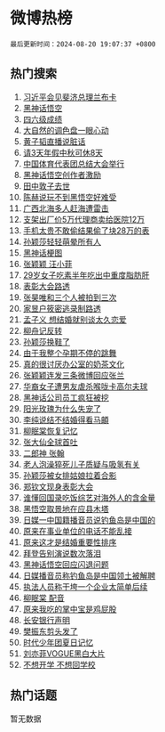 # 微博热榜

`最后更新时间：2024-08-20 19:07:37 +0800`

## 热门搜索

1. [习近平会见斐济总理兰布卡](https://m.weibo.cn/search?containerid=100103type%3D1%26t%3D10%26q%3D%23%E4%B9%A0%E8%BF%91%E5%B9%B3%E4%BC%9A%E8%A7%81%E6%96%90%E6%B5%8E%E6%80%BB%E7%90%86%E5%85%B0%E5%B8%83%E5%8D%A1%23&stream_entry_id=51&isnewpage=1&extparam=seat%3D1%26stream_entry_id%3D51%26c_type%3D51%26dgr%3D0%26cate%3D10103%26q%3D%2523%25E4%25B9%25A0%25E8%25BF%2591%25E5%25B9%25B3%25E4%25BC%259A%25E8%25A7%2581%25E6%2596%2590%25E6%25B5%258E%25E6%2580%25BB%25E7%2590%2586%25E5%2585%25B0%25E5%25B8%2583%25E5%258D%25A1%2523%26pos%3D0%26filter_type%3Drealtimehot%26display_time%3D1724152056%26pre_seqid%3D172415205609503047138)
1. [黑神话悟空](https://m.weibo.cn/search?containerid=100103type%3D1%26t%3D10%26q%3D%E9%BB%91%E7%A5%9E%E8%AF%9D%E6%82%9F%E7%A9%BA&stream_entry_id=31&isnewpage=1&extparam=seat%3D1%26stream_entry_id%3D31%26q%3D%25E9%25BB%2591%25E7%25A5%259E%25E8%25AF%259D%25E6%2582%259F%25E7%25A9%25BA%26dgr%3D0%26band_rank%3D1%26pos%3D0%26filter_type%3Drealtimehot%26c_type%3D31%26lcate%3D5001%26cate%3D5001%26realpos%3D1%26flag%3D16%26display_time%3D1724152056%26pre_seqid%3D172415205609503047138)
1. [四六级成绩](https://m.weibo.cn/search?containerid=100103type%3D1%26t%3D10%26q%3D%E5%9B%9B%E5%85%AD%E7%BA%A7%E6%88%90%E7%BB%A9&stream_entry_id=31&isnewpage=1&extparam=seat%3D1%26stream_entry_id%3D31%26q%3D%25E5%259B%259B%25E5%2585%25AD%25E7%25BA%25A7%25E6%2588%2590%25E7%25BB%25A9%26dgr%3D0%26band_rank%3D2%26pos%3D1%26filter_type%3Drealtimehot%26c_type%3D31%26lcate%3D5001%26cate%3D5001%26realpos%3D2%26flag%3D1%26display_time%3D1724152056%26pre_seqid%3D172415205609503047138)
1. [大自然的调色盘一眼心动](https://m.weibo.cn/search?containerid=100103type%3D1%26t%3D10%26q%3D%23%E5%A4%A7%E8%87%AA%E7%84%B6%E7%9A%84%E8%B0%83%E8%89%B2%E7%9B%98%E4%B8%80%E7%9C%BC%E5%BF%83%E5%8A%A8%23&stream_entry_id=31&isnewpage=1&extparam=seat%3D1%26stream_entry_id%3D31%26q%3D%2523%25E5%25A4%25A7%25E8%2587%25AA%25E7%2584%25B6%25E7%259A%2584%25E8%25B0%2583%25E8%2589%25B2%25E7%259B%2598%25E4%25B8%2580%25E7%259C%25BC%25E5%25BF%2583%25E5%258A%25A8%2523%26dgr%3D0%26band_rank%3D3%26pos%3D2%26filter_type%3Drealtimehot%26c_type%3D31%26lcate%3D5001%26cate%3D5001%26realpos%3D3%26flag%3D0%26display_time%3D1724152056%26pre_seqid%3D172415205609503047138)
1. [黄子韬直播说脏话](https://m.weibo.cn/search?containerid=100103type%3D1%26t%3D10%26q%3D%23%E9%BB%84%E5%AD%90%E9%9F%AC%E7%9B%B4%E6%92%AD%E8%AF%B4%E8%84%8F%E8%AF%9D%23&stream_entry_id=31&isnewpage=1&extparam=seat%3D1%26stream_entry_id%3D31%26q%3D%2523%25E9%25BB%2584%25E5%25AD%2590%25E9%259F%25AC%25E7%259B%25B4%25E6%2592%25AD%25E8%25AF%25B4%25E8%2584%258F%25E8%25AF%259D%2523%26dgr%3D0%26band_rank%3D4%26pos%3D3%26filter_type%3Drealtimehot%26c_type%3D31%26lcate%3D5001%26cate%3D5001%26realpos%3D4%26flag%3D2%26display_time%3D1724152056%26pre_seqid%3D172415205609503047138)
1. [请3天年假中秋可休8天](https://m.weibo.cn/search?containerid=100103type%3D1%26t%3D10%26q%3D%23%E8%AF%B73%E5%A4%A9%E5%B9%B4%E5%81%87%E4%B8%AD%E7%A7%8B%E5%8F%AF%E4%BC%918%E5%A4%A9%23&stream_entry_id=31&isnewpage=1&extparam=seat%3D1%26stream_entry_id%3D31%26q%3D%2523%25E8%25AF%25B73%25E5%25A4%25A9%25E5%25B9%25B4%25E5%2581%2587%25E4%25B8%25AD%25E7%25A7%258B%25E5%258F%25AF%25E4%25BC%25918%25E5%25A4%25A9%2523%26dgr%3D0%26band_rank%3D5%26pos%3D4%26filter_type%3Drealtimehot%26c_type%3D31%26lcate%3D5001%26cate%3D5001%26realpos%3D5%26flag%3D0%26display_time%3D1724152056%26pre_seqid%3D172415205609503047138)
1. [中国体育代表团总结大会举行](https://m.weibo.cn/search?containerid=100103type%3D1%26t%3D10%26q%3D%23%E4%B8%AD%E5%9B%BD%E4%BD%93%E8%82%B2%E4%BB%A3%E8%A1%A8%E5%9B%A2%E6%80%BB%E7%BB%93%E5%A4%A7%E4%BC%9A%E4%B8%BE%E8%A1%8C%23&stream_entry_id=31&isnewpage=1&extparam=seat%3D1%26stream_entry_id%3D31%26q%3D%2523%25E4%25B8%25AD%25E5%259B%25BD%25E4%25BD%2593%25E8%2582%25B2%25E4%25BB%25A3%25E8%25A1%25A8%25E5%259B%25A2%25E6%2580%25BB%25E7%25BB%2593%25E5%25A4%25A7%25E4%25BC%259A%25E4%25B8%25BE%25E8%25A1%258C%2523%26dgr%3D0%26band_rank%3D6%26pos%3D5%26filter_type%3Drealtimehot%26c_type%3D31%26lcate%3D5001%26cate%3D5001%26realpos%3D6%26flag%3D0%26display_time%3D1724152056%26pre_seqid%3D172415205609503047138)
1. [黑神话悟空创作者激励](https://m.weibo.cn/search?containerid=100103type%3D1%26t%3D10%26q%3D%23%E9%BB%91%E7%A5%9E%E8%AF%9D%E6%82%9F%E7%A9%BA%E5%88%9B%E4%BD%9C%E8%80%85%E6%BF%80%E5%8A%B1%23&stream_entry_id=31&isnewpage=1&extparam=seat%3D1%26stream_entry_id%3D31%26q%3D%2523%25E9%25BB%2591%25E7%25A5%259E%25E8%25AF%259D%25E6%2582%259F%25E7%25A9%25BA%25E5%2588%259B%25E4%25BD%259C%25E8%2580%2585%25E6%25BF%2580%25E5%258A%25B1%2523%26dgr%3D0%26band_rank%3D7%26adid%3D250802%26is_ad_pos%3D1%26filter_type%3Drealtimehot%26c_type%3D31%26lcate%3D5001%26pos%3D6%26cate%3D5001%26display_time%3D1724152056%26pre_seqid%3D172415205609503047138)
1. [田中敦子去世](https://m.weibo.cn/search?containerid=100103type%3D1%26t%3D10%26q%3D%23%E7%94%B0%E4%B8%AD%E6%95%A6%E5%AD%90%E5%8E%BB%E4%B8%96%23&stream_entry_id=31&isnewpage=1&extparam=seat%3D1%26stream_entry_id%3D31%26q%3D%2523%25E7%2594%25B0%25E4%25B8%25AD%25E6%2595%25A6%25E5%25AD%2590%25E5%258E%25BB%25E4%25B8%2596%2523%26dgr%3D0%26band_rank%3D7%26pos%3D7%26filter_type%3Drealtimehot%26c_type%3D31%26lcate%3D5001%26cate%3D5001%26realpos%3D7%26flag%3D1%26display_time%3D1724152056%26pre_seqid%3D172415205609503047138)
1. [陈赫说玩不到黑悟空好难受](https://m.weibo.cn/search?containerid=100103type%3D1%26t%3D10%26q%3D%23%E9%99%88%E8%B5%AB%E8%AF%B4%E7%8E%A9%E4%B8%8D%E5%88%B0%E9%BB%91%E6%82%9F%E7%A9%BA%E5%A5%BD%E9%9A%BE%E5%8F%97%23&stream_entry_id=31&isnewpage=1&extparam=seat%3D1%26stream_entry_id%3D31%26q%3D%2523%25E9%2599%2588%25E8%25B5%25AB%25E8%25AF%25B4%25E7%258E%25A9%25E4%25B8%258D%25E5%2588%25B0%25E9%25BB%2591%25E6%2582%259F%25E7%25A9%25BA%25E5%25A5%25BD%25E9%259A%25BE%25E5%258F%2597%2523%26dgr%3D0%26band_rank%3D8%26pos%3D8%26filter_type%3Drealtimehot%26c_type%3D31%26lcate%3D5001%26cate%3D5001%26realpos%3D8%26flag%3D1%26display_time%3D1724152056%26pre_seqid%3D172415205609503047138)
1. [广西北海多人赶海遭雷击](https://m.weibo.cn/search?containerid=100103type%3D1%26t%3D10%26q%3D%23%E5%B9%BF%E8%A5%BF%E5%8C%97%E6%B5%B7%E5%A4%9A%E4%BA%BA%E8%B5%B6%E6%B5%B7%E9%81%AD%E9%9B%B7%E5%87%BB%23&stream_entry_id=31&isnewpage=1&extparam=seat%3D1%26stream_entry_id%3D31%26q%3D%2523%25E5%25B9%25BF%25E8%25A5%25BF%25E5%258C%2597%25E6%25B5%25B7%25E5%25A4%259A%25E4%25BA%25BA%25E8%25B5%25B6%25E6%25B5%25B7%25E9%2581%25AD%25E9%259B%25B7%25E5%2587%25BB%2523%26dgr%3D0%26band_rank%3D9%26pos%3D9%26filter_type%3Drealtimehot%26c_type%3D31%26lcate%3D5001%26cate%3D5001%26realpos%3D9%26flag%3D0%26display_time%3D1724152056%26pre_seqid%3D172415205609503047138)
1. [支架出厂价5万代理商卖给医院12万](https://m.weibo.cn/search?containerid=100103type%3D1%26t%3D10%26q%3D%23%E6%94%AF%E6%9E%B6%E5%87%BA%E5%8E%82%E4%BB%B75%E4%B8%87%E4%BB%A3%E7%90%86%E5%95%86%E5%8D%96%E7%BB%99%E5%8C%BB%E9%99%A212%E4%B8%87%23&stream_entry_id=31&isnewpage=1&extparam=seat%3D1%26stream_entry_id%3D31%26q%3D%2523%25E6%2594%25AF%25E6%259E%25B6%25E5%2587%25BA%25E5%258E%2582%25E4%25BB%25B75%25E4%25B8%2587%25E4%25BB%25A3%25E7%2590%2586%25E5%2595%2586%25E5%258D%2596%25E7%25BB%2599%25E5%258C%25BB%25E9%2599%25A212%25E4%25B8%2587%2523%26dgr%3D0%26band_rank%3D10%26pos%3D10%26filter_type%3Drealtimehot%26c_type%3D31%26lcate%3D5001%26cate%3D5001%26realpos%3D10%26flag%3D1%26display_time%3D1724152056%26pre_seqid%3D172415205609503047138)
1. [手机太贵不敢偷结果偷了块28万的表](https://m.weibo.cn/search?containerid=100103type%3D1%26t%3D10%26q%3D%23%E6%89%8B%E6%9C%BA%E5%A4%AA%E8%B4%B5%E4%B8%8D%E6%95%A2%E5%81%B7%E7%BB%93%E6%9E%9C%E5%81%B7%E4%BA%86%E5%9D%9728%E4%B8%87%E7%9A%84%E8%A1%A8%23&stream_entry_id=31&isnewpage=1&extparam=seat%3D1%26stream_entry_id%3D31%26q%3D%2523%25E6%2589%258B%25E6%259C%25BA%25E5%25A4%25AA%25E8%25B4%25B5%25E4%25B8%258D%25E6%2595%25A2%25E5%2581%25B7%25E7%25BB%2593%25E6%259E%259C%25E5%2581%25B7%25E4%25BA%2586%25E5%259D%259728%25E4%25B8%2587%25E7%259A%2584%25E8%25A1%25A8%2523%26dgr%3D0%26band_rank%3D11%26pos%3D11%26filter_type%3Drealtimehot%26c_type%3D31%26lcate%3D5001%26cate%3D5001%26realpos%3D11%26flag%3D2%26display_time%3D1724152056%26pre_seqid%3D172415205609503047138)
1. [孙颖莎轻轻萌晕所有人](https://m.weibo.cn/search?containerid=100103type%3D1%26t%3D10%26q%3D%E5%AD%99%E9%A2%96%E8%8E%8E%E8%BD%BB%E8%BD%BB%E8%90%8C%E6%99%95%E6%89%80%E6%9C%89%E4%BA%BA&stream_entry_id=31&isnewpage=1&extparam=seat%3D1%26stream_entry_id%3D31%26q%3D%25E5%25AD%2599%25E9%25A2%2596%25E8%258E%258E%25E8%25BD%25BB%25E8%25BD%25BB%25E8%2590%258C%25E6%2599%2595%25E6%2589%2580%25E6%259C%2589%25E4%25BA%25BA%26dgr%3D0%26band_rank%3D12%26pos%3D12%26filter_type%3Drealtimehot%26c_type%3D31%26lcate%3D5001%26cate%3D5001%26realpos%3D12%26flag%3D0%26display_time%3D1724152056%26pre_seqid%3D172415205609503047138)
1. [黑神话梗图](https://m.weibo.cn/search?containerid=100103type%3D1%26t%3D10%26q%3D%23%E9%BB%91%E7%A5%9E%E8%AF%9D%E6%A2%97%E5%9B%BE%23&stream_entry_id=31&isnewpage=1&extparam=seat%3D1%26stream_entry_id%3D31%26q%3D%2523%25E9%25BB%2591%25E7%25A5%259E%25E8%25AF%259D%25E6%25A2%2597%25E5%259B%25BE%2523%26dgr%3D0%26band_rank%3D13%26pos%3D13%26filter_type%3Drealtimehot%26c_type%3D31%26lcate%3D5001%26cate%3D5001%26realpos%3D13%26flag%3D1%26display_time%3D1724152056%26pre_seqid%3D172415205609503047138)
1. [张颖颖 汪小菲](https://m.weibo.cn/search?containerid=100103type%3D1%26t%3D10%26q%3D%E5%BC%A0%E9%A2%96%E9%A2%96+%E6%B1%AA%E5%B0%8F%E8%8F%B2&stream_entry_id=31&isnewpage=1&extparam=seat%3D1%26stream_entry_id%3D31%26q%3D%25E5%25BC%25A0%25E9%25A2%2596%25E9%25A2%2596%2520%25E6%25B1%25AA%25E5%25B0%258F%25E8%258F%25B2%26dgr%3D0%26band_rank%3D14%26pos%3D14%26filter_type%3Drealtimehot%26c_type%3D31%26lcate%3D5001%26cate%3D5001%26realpos%3D14%26flag%3D2%26display_time%3D1724152056%26pre_seqid%3D172415205609503047138)
1. [29岁女子吃素半年吃出中重度脂肪肝](https://m.weibo.cn/search?containerid=100103type%3D1%26t%3D10%26q%3D%2329%E5%B2%81%E5%A5%B3%E5%AD%90%E5%90%83%E7%B4%A0%E5%8D%8A%E5%B9%B4%E5%90%83%E5%87%BA%E4%B8%AD%E9%87%8D%E5%BA%A6%E8%84%82%E8%82%AA%E8%82%9D%23&stream_entry_id=31&isnewpage=1&extparam=seat%3D1%26stream_entry_id%3D31%26q%3D%252329%25E5%25B2%2581%25E5%25A5%25B3%25E5%25AD%2590%25E5%2590%2583%25E7%25B4%25A0%25E5%258D%258A%25E5%25B9%25B4%25E5%2590%2583%25E5%2587%25BA%25E4%25B8%25AD%25E9%2587%258D%25E5%25BA%25A6%25E8%2584%2582%25E8%2582%25AA%25E8%2582%259D%2523%26dgr%3D0%26band_rank%3D15%26pos%3D15%26filter_type%3Drealtimehot%26c_type%3D31%26lcate%3D5001%26cate%3D5001%26realpos%3D15%26flag%3D0%26display_time%3D1724152056%26pre_seqid%3D172415205609503047138)
1. [表彰大会路透](https://m.weibo.cn/search?containerid=100103type%3D1%26t%3D10%26q%3D%23%E8%A1%A8%E5%BD%B0%E5%A4%A7%E4%BC%9A%E8%B7%AF%E9%80%8F%23&stream_entry_id=31&isnewpage=1&extparam=seat%3D1%26stream_entry_id%3D31%26q%3D%2523%25E8%25A1%25A8%25E5%25BD%25B0%25E5%25A4%25A7%25E4%25BC%259A%25E8%25B7%25AF%25E9%2580%258F%2523%26dgr%3D0%26band_rank%3D16%26pos%3D16%26filter_type%3Drealtimehot%26c_type%3D31%26lcate%3D5001%26cate%3D5001%26realpos%3D16%26flag%3D0%26display_time%3D1724152056%26pre_seqid%3D172415205609503047138)
1. [张昊唯和三个人被拍到三次](https://m.weibo.cn/search?containerid=100103type%3D1%26t%3D10%26q%3D%23%E5%BC%A0%E6%98%8A%E5%94%AF%E5%92%8C%E4%B8%89%E4%B8%AA%E4%BA%BA%E8%A2%AB%E6%8B%8D%E5%88%B0%E4%B8%89%E6%AC%A1%23&stream_entry_id=31&isnewpage=1&extparam=seat%3D1%26stream_entry_id%3D31%26q%3D%2523%25E5%25BC%25A0%25E6%2598%258A%25E5%2594%25AF%25E5%2592%258C%25E4%25B8%2589%25E4%25B8%25AA%25E4%25BA%25BA%25E8%25A2%25AB%25E6%258B%258D%25E5%2588%25B0%25E4%25B8%2589%25E6%25AC%25A1%2523%26dgr%3D0%26band_rank%3D17%26pos%3D17%26filter_type%3Drealtimehot%26c_type%3D31%26lcate%3D5001%26cate%3D5001%26realpos%3D17%26flag%3D2%26display_time%3D1724152056%26pre_seqid%3D172415205609503047138)
1. [家昱户筱密逃录制路透](https://m.weibo.cn/search?containerid=100103type%3D1%26t%3D10%26q%3D%E5%AE%B6%E6%98%B1%E6%88%B7%E7%AD%B1%E5%AF%86%E9%80%83%E5%BD%95%E5%88%B6%E8%B7%AF%E9%80%8F&stream_entry_id=31&isnewpage=1&extparam=seat%3D1%26stream_entry_id%3D31%26q%3D%25E5%25AE%25B6%25E6%2598%25B1%25E6%2588%25B7%25E7%25AD%25B1%25E5%25AF%2586%25E9%2580%2583%25E5%25BD%2595%25E5%2588%25B6%25E8%25B7%25AF%25E9%2580%258F%26dgr%3D0%26band_rank%3D18%26pos%3D18%26filter_type%3Drealtimehot%26c_type%3D31%26lcate%3D5001%26cate%3D5001%26realpos%3D18%26flag%3D1%26display_time%3D1724152056%26pre_seqid%3D172415205609503047138)
1. [孟子义 想结婚就别谈太久恋爱](https://m.weibo.cn/search?containerid=100103type%3D1%26t%3D10%26q%3D%E5%AD%9F%E5%AD%90%E4%B9%89+%E6%83%B3%E7%BB%93%E5%A9%9A%E5%B0%B1%E5%88%AB%E8%B0%88%E5%A4%AA%E4%B9%85%E6%81%8B%E7%88%B1&stream_entry_id=31&isnewpage=1&extparam=seat%3D1%26stream_entry_id%3D31%26q%3D%25E5%25AD%259F%25E5%25AD%2590%25E4%25B9%2589%2520%25E6%2583%25B3%25E7%25BB%2593%25E5%25A9%259A%25E5%25B0%25B1%25E5%2588%25AB%25E8%25B0%2588%25E5%25A4%25AA%25E4%25B9%2585%25E6%2581%258B%25E7%2588%25B1%26dgr%3D0%26band_rank%3D19%26pos%3D19%26filter_type%3Drealtimehot%26c_type%3D31%26lcate%3D5001%26cate%3D5001%26realpos%3D19%26flag%3D0%26display_time%3D1724152056%26pre_seqid%3D172415205609503047138)
1. [柳舟记反转](https://m.weibo.cn/search?containerid=100103type%3D1%26t%3D10%26q%3D%E6%9F%B3%E8%88%9F%E8%AE%B0%E5%8F%8D%E8%BD%AC&stream_entry_id=31&isnewpage=1&extparam=seat%3D1%26stream_entry_id%3D31%26q%3D%25E6%259F%25B3%25E8%2588%259F%25E8%25AE%25B0%25E5%258F%258D%25E8%25BD%25AC%26dgr%3D0%26band_rank%3D20%26pos%3D20%26filter_type%3Drealtimehot%26c_type%3D31%26lcate%3D5001%26cate%3D5001%26realpos%3D20%26flag%3D1%26display_time%3D1724152056%26pre_seqid%3D172415205609503047138)
1. [孙颖莎换鞋了](https://m.weibo.cn/search?containerid=100103type%3D1%26t%3D10%26q%3D%23%E5%AD%99%E9%A2%96%E8%8E%8E%E6%8D%A2%E9%9E%8B%E4%BA%86%23&stream_entry_id=31&isnewpage=1&extparam=seat%3D1%26stream_entry_id%3D31%26q%3D%2523%25E5%25AD%2599%25E9%25A2%2596%25E8%258E%258E%25E6%258D%25A2%25E9%259E%258B%25E4%25BA%2586%2523%26dgr%3D0%26band_rank%3D21%26pos%3D21%26filter_type%3Drealtimehot%26c_type%3D31%26lcate%3D5001%26cate%3D5001%26realpos%3D21%26flag%3D0%26display_time%3D1724152056%26pre_seqid%3D172415205609503047138)
1. [由于我整个孕期不停的跳舞](https://m.weibo.cn/search?containerid=100103type%3D1%26t%3D10%26q%3D%23%E7%94%B1%E4%BA%8E%E6%88%91%E6%95%B4%E4%B8%AA%E5%AD%95%E6%9C%9F%E4%B8%8D%E5%81%9C%E7%9A%84%E8%B7%B3%E8%88%9E%23&stream_entry_id=31&isnewpage=1&extparam=seat%3D1%26stream_entry_id%3D31%26q%3D%2523%25E7%2594%25B1%25E4%25BA%258E%25E6%2588%2591%25E6%2595%25B4%25E4%25B8%25AA%25E5%25AD%2595%25E6%259C%259F%25E4%25B8%258D%25E5%2581%259C%25E7%259A%2584%25E8%25B7%25B3%25E8%2588%259E%2523%26dgr%3D0%26band_rank%3D22%26pos%3D22%26filter_type%3Drealtimehot%26c_type%3D31%26lcate%3D5001%26cate%3D5001%26realpos%3D22%26flag%3D1%26display_time%3D1724152056%26pre_seqid%3D172415205609503047138)
1. [真的很讨厌办公室的奶茶文化](https://m.weibo.cn/search?containerid=100103type%3D1%26t%3D10%26q%3D%23%E7%9C%9F%E7%9A%84%E5%BE%88%E8%AE%A8%E5%8E%8C%E5%8A%9E%E5%85%AC%E5%AE%A4%E7%9A%84%E5%A5%B6%E8%8C%B6%E6%96%87%E5%8C%96%23&stream_entry_id=31&isnewpage=1&extparam=seat%3D1%26stream_entry_id%3D31%26q%3D%2523%25E7%259C%259F%25E7%259A%2584%25E5%25BE%2588%25E8%25AE%25A8%25E5%258E%258C%25E5%258A%259E%25E5%2585%25AC%25E5%25AE%25A4%25E7%259A%2584%25E5%25A5%25B6%25E8%258C%25B6%25E6%2596%2587%25E5%258C%2596%2523%26dgr%3D0%26band_rank%3D23%26pos%3D23%26filter_type%3Drealtimehot%26c_type%3D31%26lcate%3D5001%26cate%3D5001%26realpos%3D23%26flag%3D0%26display_time%3D1724152056%26pre_seqid%3D172415205609503047138)
1. [张颖颖连发三条微博回应张兰](https://m.weibo.cn/search?containerid=100103type%3D1%26t%3D10%26q%3D%23%E5%BC%A0%E9%A2%96%E9%A2%96%E8%BF%9E%E5%8F%91%E4%B8%89%E6%9D%A1%E5%BE%AE%E5%8D%9A%E5%9B%9E%E5%BA%94%E5%BC%A0%E5%85%B0%23&stream_entry_id=31&isnewpage=1&extparam=seat%3D1%26stream_entry_id%3D31%26q%3D%2523%25E5%25BC%25A0%25E9%25A2%2596%25E9%25A2%2596%25E8%25BF%259E%25E5%258F%2591%25E4%25B8%2589%25E6%259D%25A1%25E5%25BE%25AE%25E5%258D%259A%25E5%259B%259E%25E5%25BA%2594%25E5%25BC%25A0%25E5%2585%25B0%2523%26dgr%3D0%26band_rank%3D24%26pos%3D24%26filter_type%3Drealtimehot%26c_type%3D31%26lcate%3D5001%26cate%3D5001%26realpos%3D24%26flag%3D1%26display_time%3D1724152056%26pre_seqid%3D172415205609503047138)
1. [华裔女子遭男友虐杀喉咙卡高尔夫球](https://m.weibo.cn/search?containerid=100103type%3D1%26t%3D10%26q%3D%23%E5%8D%8E%E8%A3%94%E5%A5%B3%E5%AD%90%E9%81%AD%E7%94%B7%E5%8F%8B%E8%99%90%E6%9D%80%E5%96%89%E5%92%99%E5%8D%A1%E9%AB%98%E5%B0%94%E5%A4%AB%E7%90%83%23&stream_entry_id=31&isnewpage=1&extparam=seat%3D1%26stream_entry_id%3D31%26q%3D%2523%25E5%258D%258E%25E8%25A3%2594%25E5%25A5%25B3%25E5%25AD%2590%25E9%2581%25AD%25E7%2594%25B7%25E5%258F%258B%25E8%2599%2590%25E6%259D%2580%25E5%2596%2589%25E5%2592%2599%25E5%258D%25A1%25E9%25AB%2598%25E5%25B0%2594%25E5%25A4%25AB%25E7%2590%2583%2523%26dgr%3D0%26band_rank%3D25%26pos%3D25%26filter_type%3Drealtimehot%26c_type%3D31%26lcate%3D5001%26cate%3D5001%26realpos%3D25%26flag%3D0%26display_time%3D1724152056%26pre_seqid%3D172415205609503047138)
1. [黑神话公司员工疯狂被挖](https://m.weibo.cn/search?containerid=100103type%3D1%26t%3D10%26q%3D%23%E9%BB%91%E7%A5%9E%E8%AF%9D%E5%85%AC%E5%8F%B8%E5%91%98%E5%B7%A5%E7%96%AF%E7%8B%82%E8%A2%AB%E6%8C%96%23&stream_entry_id=31&isnewpage=1&extparam=seat%3D1%26stream_entry_id%3D31%26q%3D%2523%25E9%25BB%2591%25E7%25A5%259E%25E8%25AF%259D%25E5%2585%25AC%25E5%258F%25B8%25E5%2591%2598%25E5%25B7%25A5%25E7%2596%25AF%25E7%258B%2582%25E8%25A2%25AB%25E6%258C%2596%2523%26dgr%3D0%26band_rank%3D26%26pos%3D26%26filter_type%3Drealtimehot%26c_type%3D31%26lcate%3D5001%26cate%3D5001%26realpos%3D26%26flag%3D1%26display_time%3D1724152056%26pre_seqid%3D172415205609503047138)
1. [阳光玫瑰为什么失宠了](https://m.weibo.cn/search?containerid=100103type%3D1%26t%3D10%26q%3D%23%E9%98%B3%E5%85%89%E7%8E%AB%E7%91%B0%E4%B8%BA%E4%BB%80%E4%B9%88%E5%A4%B1%E5%AE%A0%E4%BA%86%23&stream_entry_id=31&isnewpage=1&extparam=seat%3D1%26stream_entry_id%3D31%26q%3D%2523%25E9%2598%25B3%25E5%2585%2589%25E7%258E%25AB%25E7%2591%25B0%25E4%25B8%25BA%25E4%25BB%2580%25E4%25B9%2588%25E5%25A4%25B1%25E5%25AE%25A0%25E4%25BA%2586%2523%26dgr%3D0%26band_rank%3D27%26pos%3D27%26filter_type%3Drealtimehot%26c_type%3D31%26lcate%3D5001%26cate%3D5001%26realpos%3D27%26flag%3D1%26display_time%3D1724152056%26pre_seqid%3D172415205609503047138)
1. [李纯说结不结婚得看马頔](https://m.weibo.cn/search?containerid=100103type%3D1%26t%3D10%26q%3D%E6%9D%8E%E7%BA%AF%E8%AF%B4%E7%BB%93%E4%B8%8D%E7%BB%93%E5%A9%9A%E5%BE%97%E7%9C%8B%E9%A9%AC%E9%A0%94&stream_entry_id=31&isnewpage=1&extparam=seat%3D1%26stream_entry_id%3D31%26q%3D%25E6%259D%258E%25E7%25BA%25AF%25E8%25AF%25B4%25E7%25BB%2593%25E4%25B8%258D%25E7%25BB%2593%25E5%25A9%259A%25E5%25BE%2597%25E7%259C%258B%25E9%25A9%25AC%25E9%25A0%2594%26dgr%3D0%26band_rank%3D28%26pos%3D28%26filter_type%3Drealtimehot%26c_type%3D31%26lcate%3D5001%26cate%3D5001%26realpos%3D28%26flag%3D1%26display_time%3D1724152056%26pre_seqid%3D172415205609503047138)
1. [柳眠棠恢复记忆](https://m.weibo.cn/search?containerid=100103type%3D1%26t%3D10%26q%3D%E6%9F%B3%E7%9C%A0%E6%A3%A0%E6%81%A2%E5%A4%8D%E8%AE%B0%E5%BF%86&stream_entry_id=31&isnewpage=1&extparam=seat%3D1%26stream_entry_id%3D31%26q%3D%25E6%259F%25B3%25E7%259C%25A0%25E6%25A3%25A0%25E6%2581%25A2%25E5%25A4%258D%25E8%25AE%25B0%25E5%25BF%2586%26dgr%3D0%26band_rank%3D29%26pos%3D29%26filter_type%3Drealtimehot%26c_type%3D31%26lcate%3D5001%26cate%3D5001%26realpos%3D29%26flag%3D1%26display_time%3D1724152056%26pre_seqid%3D172415205609503047138)
1. [张大仙全球首吐](https://m.weibo.cn/search?containerid=100103type%3D1%26t%3D10%26q%3D%E5%BC%A0%E5%A4%A7%E4%BB%99%E5%85%A8%E7%90%83%E9%A6%96%E5%90%90&stream_entry_id=31&isnewpage=1&extparam=seat%3D1%26stream_entry_id%3D31%26q%3D%25E5%25BC%25A0%25E5%25A4%25A7%25E4%25BB%2599%25E5%2585%25A8%25E7%2590%2583%25E9%25A6%2596%25E5%2590%2590%26dgr%3D0%26band_rank%3D30%26pos%3D30%26filter_type%3Drealtimehot%26c_type%3D31%26lcate%3D5001%26cate%3D5001%26realpos%3D30%26flag%3D0%26display_time%3D1724152056%26pre_seqid%3D172415205609503047138)
1. [二郎神 张翰](https://m.weibo.cn/search?containerid=100103type%3D1%26t%3D10%26q%3D%E4%BA%8C%E9%83%8E%E7%A5%9E+%E5%BC%A0%E7%BF%B0&stream_entry_id=31&isnewpage=1&extparam=seat%3D1%26stream_entry_id%3D31%26q%3D%25E4%25BA%258C%25E9%2583%258E%25E7%25A5%259E%2520%25E5%25BC%25A0%25E7%25BF%25B0%26dgr%3D0%26band_rank%3D31%26pos%3D31%26filter_type%3Drealtimehot%26c_type%3D31%26lcate%3D5001%26cate%3D5001%26realpos%3D31%26flag%3D0%26display_time%3D1724152056%26pre_seqid%3D172415205609503047138)
1. [老人泡澡猝死儿子质疑与吸氢有关](https://m.weibo.cn/search?containerid=100103type%3D1%26t%3D10%26q%3D%23%E8%80%81%E4%BA%BA%E6%B3%A1%E6%BE%A1%E7%8C%9D%E6%AD%BB%E5%84%BF%E5%AD%90%E8%B4%A8%E7%96%91%E4%B8%8E%E5%90%B8%E6%B0%A2%E6%9C%89%E5%85%B3%23&stream_entry_id=31&isnewpage=1&extparam=seat%3D1%26stream_entry_id%3D31%26q%3D%2523%25E8%2580%2581%25E4%25BA%25BA%25E6%25B3%25A1%25E6%25BE%25A1%25E7%258C%259D%25E6%25AD%25BB%25E5%2584%25BF%25E5%25AD%2590%25E8%25B4%25A8%25E7%2596%2591%25E4%25B8%258E%25E5%2590%25B8%25E6%25B0%25A2%25E6%259C%2589%25E5%2585%25B3%2523%26dgr%3D0%26band_rank%3D32%26pos%3D32%26filter_type%3Drealtimehot%26c_type%3D31%26lcate%3D5001%26cate%3D5001%26realpos%3D32%26flag%3D0%26display_time%3D1724152056%26pre_seqid%3D172415205609503047138)
1. [孙颖莎被女排姑娘拉着合影](https://m.weibo.cn/search?containerid=100103type%3D1%26t%3D10%26q%3D%23%E5%AD%99%E9%A2%96%E8%8E%8E%E8%A2%AB%E5%A5%B3%E6%8E%92%E5%A7%91%E5%A8%98%E6%8B%89%E7%9D%80%E5%90%88%E5%BD%B1%23&stream_entry_id=31&isnewpage=1&extparam=seat%3D1%26stream_entry_id%3D31%26q%3D%2523%25E5%25AD%2599%25E9%25A2%2596%25E8%258E%258E%25E8%25A2%25AB%25E5%25A5%25B3%25E6%258E%2592%25E5%25A7%2591%25E5%25A8%2598%25E6%258B%2589%25E7%259D%2580%25E5%2590%2588%25E5%25BD%25B1%2523%26dgr%3D0%26band_rank%3D33%26pos%3D33%26filter_type%3Drealtimehot%26c_type%3D31%26lcate%3D5001%26cate%3D5001%26realpos%3D33%26flag%3D0%26display_time%3D1724152056%26pre_seqid%3D172415205609503047138)
1. [郑钦文现身表彰大会](https://m.weibo.cn/search?containerid=100103type%3D1%26t%3D10%26q%3D%23%E9%83%91%E9%92%A6%E6%96%87%E7%8E%B0%E8%BA%AB%E8%A1%A8%E5%BD%B0%E5%A4%A7%E4%BC%9A%23&stream_entry_id=31&isnewpage=1&extparam=seat%3D1%26stream_entry_id%3D31%26q%3D%2523%25E9%2583%2591%25E9%2592%25A6%25E6%2596%2587%25E7%258E%25B0%25E8%25BA%25AB%25E8%25A1%25A8%25E5%25BD%25B0%25E5%25A4%25A7%25E4%25BC%259A%2523%26dgr%3D0%26band_rank%3D34%26pos%3D34%26filter_type%3Drealtimehot%26c_type%3D31%26lcate%3D5001%26cate%3D5001%26realpos%3D34%26flag%3D0%26display_time%3D1724152056%26pre_seqid%3D172415205609503047138)
1. [谁懂回国录吃饭综艺对海外人的含金量](https://m.weibo.cn/search?containerid=100103type%3D1%26t%3D10%26q%3D%E8%B0%81%E6%87%82%E5%9B%9E%E5%9B%BD%E5%BD%95%E5%90%83%E9%A5%AD%E7%BB%BC%E8%89%BA%E5%AF%B9%E6%B5%B7%E5%A4%96%E4%BA%BA%E7%9A%84%E5%90%AB%E9%87%91%E9%87%8F&stream_entry_id=31&isnewpage=1&extparam=seat%3D1%26stream_entry_id%3D31%26q%3D%25E8%25B0%2581%25E6%2587%2582%25E5%259B%259E%25E5%259B%25BD%25E5%25BD%2595%25E5%2590%2583%25E9%25A5%25AD%25E7%25BB%25BC%25E8%2589%25BA%25E5%25AF%25B9%25E6%25B5%25B7%25E5%25A4%2596%25E4%25BA%25BA%25E7%259A%2584%25E5%2590%25AB%25E9%2587%2591%25E9%2587%258F%26dgr%3D0%26band_rank%3D35%26pos%3D35%26filter_type%3Drealtimehot%26c_type%3D31%26lcate%3D5001%26cate%3D5001%26realpos%3D35%26flag%3D1%26display_time%3D1724152056%26pre_seqid%3D172415205609503047138)
1. [黑悟空取景地在应县木塔](https://m.weibo.cn/search?containerid=100103type%3D1%26t%3D10%26q%3D%23%E9%BB%91%E6%82%9F%E7%A9%BA%E5%8F%96%E6%99%AF%E5%9C%B0%E5%9C%A8%E5%BA%94%E5%8E%BF%E6%9C%A8%E5%A1%94%23&stream_entry_id=31&isnewpage=1&extparam=seat%3D1%26stream_entry_id%3D31%26q%3D%2523%25E9%25BB%2591%25E6%2582%259F%25E7%25A9%25BA%25E5%258F%2596%25E6%2599%25AF%25E5%259C%25B0%25E5%259C%25A8%25E5%25BA%2594%25E5%258E%25BF%25E6%259C%25A8%25E5%25A1%2594%2523%26dgr%3D0%26band_rank%3D36%26pos%3D36%26filter_type%3Drealtimehot%26c_type%3D31%26lcate%3D5001%26cate%3D5001%26realpos%3D36%26flag%3D1%26display_time%3D1724152056%26pre_seqid%3D172415205609503047138)
1. [日媒一中国籍播音员说钓鱼岛是中国的](https://m.weibo.cn/search?containerid=100103type%3D1%26t%3D10%26q%3D%23%E6%97%A5%E5%AA%92%E4%B8%80%E4%B8%AD%E5%9B%BD%E7%B1%8D%E6%92%AD%E9%9F%B3%E5%91%98%E8%AF%B4%E9%92%93%E9%B1%BC%E5%B2%9B%E6%98%AF%E4%B8%AD%E5%9B%BD%E7%9A%84%23&stream_entry_id=31&isnewpage=1&extparam=seat%3D1%26stream_entry_id%3D31%26q%3D%2523%25E6%2597%25A5%25E5%25AA%2592%25E4%25B8%2580%25E4%25B8%25AD%25E5%259B%25BD%25E7%25B1%258D%25E6%2592%25AD%25E9%259F%25B3%25E5%2591%2598%25E8%25AF%25B4%25E9%2592%2593%25E9%25B1%25BC%25E5%25B2%259B%25E6%2598%25AF%25E4%25B8%25AD%25E5%259B%25BD%25E7%259A%2584%2523%26dgr%3D0%26band_rank%3D37%26pos%3D37%26filter_type%3Drealtimehot%26c_type%3D31%26lcate%3D5001%26cate%3D5001%26realpos%3D37%26flag%3D0%26display_time%3D1724152056%26pre_seqid%3D172415205609503047138)
1. [原来在事业单位的电话不能乱接](https://m.weibo.cn/search?containerid=100103type%3D1%26t%3D10%26q%3D%23%E5%8E%9F%E6%9D%A5%E5%9C%A8%E4%BA%8B%E4%B8%9A%E5%8D%95%E4%BD%8D%E7%9A%84%E7%94%B5%E8%AF%9D%E4%B8%8D%E8%83%BD%E4%B9%B1%E6%8E%A5%23&stream_entry_id=31&isnewpage=1&extparam=seat%3D1%26stream_entry_id%3D31%26q%3D%2523%25E5%258E%259F%25E6%259D%25A5%25E5%259C%25A8%25E4%25BA%258B%25E4%25B8%259A%25E5%258D%2595%25E4%25BD%258D%25E7%259A%2584%25E7%2594%25B5%25E8%25AF%259D%25E4%25B8%258D%25E8%2583%25BD%25E4%25B9%25B1%25E6%258E%25A5%2523%26dgr%3D0%26band_rank%3D38%26pos%3D38%26filter_type%3Drealtimehot%26c_type%3D31%26lcate%3D5001%26cate%3D5001%26realpos%3D38%26flag%3D1%26display_time%3D1724152056%26pre_seqid%3D172415205609503047138)
1. [原来这才是结婚重要性排序](https://m.weibo.cn/search?containerid=100103type%3D1%26t%3D10%26q%3D%23%E5%8E%9F%E6%9D%A5%E8%BF%99%E6%89%8D%E6%98%AF%E7%BB%93%E5%A9%9A%E9%87%8D%E8%A6%81%E6%80%A7%E6%8E%92%E5%BA%8F%23&stream_entry_id=31&isnewpage=1&extparam=seat%3D1%26stream_entry_id%3D31%26q%3D%2523%25E5%258E%259F%25E6%259D%25A5%25E8%25BF%2599%25E6%2589%258D%25E6%2598%25AF%25E7%25BB%2593%25E5%25A9%259A%25E9%2587%258D%25E8%25A6%2581%25E6%2580%25A7%25E6%258E%2592%25E5%25BA%258F%2523%26dgr%3D0%26band_rank%3D39%26pos%3D39%26filter_type%3Drealtimehot%26c_type%3D31%26lcate%3D5001%26cate%3D5001%26realpos%3D39%26flag%3D0%26display_time%3D1724152056%26pre_seqid%3D172415205609503047138)
1. [拜登告别演说数次落泪](https://m.weibo.cn/search?containerid=100103type%3D1%26t%3D10%26q%3D%23%E6%8B%9C%E7%99%BB%E5%91%8A%E5%88%AB%E6%BC%94%E8%AF%B4%E6%95%B0%E6%AC%A1%E8%90%BD%E6%B3%AA%23&stream_entry_id=31&isnewpage=1&extparam=seat%3D1%26stream_entry_id%3D31%26q%3D%2523%25E6%258B%259C%25E7%2599%25BB%25E5%2591%258A%25E5%2588%25AB%25E6%25BC%2594%25E8%25AF%25B4%25E6%2595%25B0%25E6%25AC%25A1%25E8%2590%25BD%25E6%25B3%25AA%2523%26dgr%3D0%26band_rank%3D40%26pos%3D40%26filter_type%3Drealtimehot%26c_type%3D31%26lcate%3D5001%26cate%3D5001%26realpos%3D40%26flag%3D1%26display_time%3D1724152056%26pre_seqid%3D172415205609503047138)
1. [黑神话悟空回应闪退问题](https://m.weibo.cn/search?containerid=100103type%3D1%26t%3D10%26q%3D%23%E9%BB%91%E7%A5%9E%E8%AF%9D%E6%82%9F%E7%A9%BA%E5%9B%9E%E5%BA%94%E9%97%AA%E9%80%80%E9%97%AE%E9%A2%98%23&stream_entry_id=31&isnewpage=1&extparam=seat%3D1%26stream_entry_id%3D31%26q%3D%2523%25E9%25BB%2591%25E7%25A5%259E%25E8%25AF%259D%25E6%2582%259F%25E7%25A9%25BA%25E5%259B%259E%25E5%25BA%2594%25E9%2597%25AA%25E9%2580%2580%25E9%2597%25AE%25E9%25A2%2598%2523%26dgr%3D0%26band_rank%3D41%26pos%3D41%26filter_type%3Drealtimehot%26c_type%3D31%26lcate%3D5001%26cate%3D5001%26realpos%3D41%26flag%3D0%26display_time%3D1724152056%26pre_seqid%3D172415205609503047138)
1. [日媒播音员称钓鱼岛是中国领土被解聘](https://m.weibo.cn/search?containerid=100103type%3D1%26t%3D10%26q%3D%23%E6%97%A5%E5%AA%92%E6%92%AD%E9%9F%B3%E5%91%98%E7%A7%B0%E9%92%93%E9%B1%BC%E5%B2%9B%E6%98%AF%E4%B8%AD%E5%9B%BD%E9%A2%86%E5%9C%9F%E8%A2%AB%E8%A7%A3%E8%81%98%23&stream_entry_id=31&isnewpage=1&extparam=seat%3D1%26stream_entry_id%3D31%26q%3D%2523%25E6%2597%25A5%25E5%25AA%2592%25E6%2592%25AD%25E9%259F%25B3%25E5%2591%2598%25E7%25A7%25B0%25E9%2592%2593%25E9%25B1%25BC%25E5%25B2%259B%25E6%2598%25AF%25E4%25B8%25AD%25E5%259B%25BD%25E9%25A2%2586%25E5%259C%259F%25E8%25A2%25AB%25E8%25A7%25A3%25E8%2581%2598%2523%26dgr%3D0%26band_rank%3D42%26pos%3D42%26filter_type%3Drealtimehot%26c_type%3D31%26lcate%3D5001%26cate%3D5001%26realpos%3D42%26flag%3D1%26display_time%3D1724152056%26pre_seqid%3D172415205609503047138)
1. [执法人员称干垮一个企业太简单后续](https://m.weibo.cn/search?containerid=100103type%3D1%26t%3D10%26q%3D%23%E6%89%A7%E6%B3%95%E4%BA%BA%E5%91%98%E7%A7%B0%E5%B9%B2%E5%9E%AE%E4%B8%80%E4%B8%AA%E4%BC%81%E4%B8%9A%E5%A4%AA%E7%AE%80%E5%8D%95%E5%90%8E%E7%BB%AD%23&stream_entry_id=31&isnewpage=1&extparam=seat%3D1%26stream_entry_id%3D31%26q%3D%2523%25E6%2589%25A7%25E6%25B3%2595%25E4%25BA%25BA%25E5%2591%2598%25E7%25A7%25B0%25E5%25B9%25B2%25E5%259E%25AE%25E4%25B8%2580%25E4%25B8%25AA%25E4%25BC%2581%25E4%25B8%259A%25E5%25A4%25AA%25E7%25AE%2580%25E5%258D%2595%25E5%2590%258E%25E7%25BB%25AD%2523%26dgr%3D0%26band_rank%3D43%26pos%3D43%26filter_type%3Drealtimehot%26c_type%3D31%26lcate%3D5001%26cate%3D5001%26realpos%3D43%26flag%3D1%26display_time%3D1724152056%26pre_seqid%3D172415205609503047138)
1. [柳眠棠 配音](https://m.weibo.cn/search?containerid=100103type%3D1%26t%3D10%26q%3D%E6%9F%B3%E7%9C%A0%E6%A3%A0+%E9%85%8D%E9%9F%B3&stream_entry_id=31&isnewpage=1&extparam=seat%3D1%26stream_entry_id%3D31%26q%3D%25E6%259F%25B3%25E7%259C%25A0%25E6%25A3%25A0%2520%25E9%2585%258D%25E9%259F%25B3%26dgr%3D0%26band_rank%3D44%26pos%3D44%26filter_type%3Drealtimehot%26c_type%3D31%26lcate%3D5001%26cate%3D5001%26realpos%3D44%26flag%3D1%26display_time%3D1724152056%26pre_seqid%3D172415205609503047138)
1. [原来我吃的掌中宝是鸡屁股](https://m.weibo.cn/search?containerid=100103type%3D1%26t%3D10%26q%3D%23%E5%8E%9F%E6%9D%A5%E6%88%91%E5%90%83%E7%9A%84%E6%8E%8C%E4%B8%AD%E5%AE%9D%E6%98%AF%E9%B8%A1%E5%B1%81%E8%82%A1%23&stream_entry_id=31&isnewpage=1&extparam=seat%3D1%26stream_entry_id%3D31%26q%3D%2523%25E5%258E%259F%25E6%259D%25A5%25E6%2588%2591%25E5%2590%2583%25E7%259A%2584%25E6%258E%258C%25E4%25B8%25AD%25E5%25AE%259D%25E6%2598%25AF%25E9%25B8%25A1%25E5%25B1%2581%25E8%2582%25A1%2523%26dgr%3D0%26band_rank%3D45%26pos%3D45%26filter_type%3Drealtimehot%26c_type%3D31%26lcate%3D5001%26cate%3D5001%26realpos%3D45%26flag%3D1%26display_time%3D1724152056%26pre_seqid%3D172415205609503047138)
1. [长安银行声明](https://m.weibo.cn/search?containerid=100103type%3D1%26t%3D10%26q%3D%23%E9%95%BF%E5%AE%89%E9%93%B6%E8%A1%8C%E5%A3%B0%E6%98%8E%23&stream_entry_id=31&isnewpage=1&extparam=seat%3D1%26stream_entry_id%3D31%26q%3D%2523%25E9%2595%25BF%25E5%25AE%2589%25E9%2593%25B6%25E8%25A1%258C%25E5%25A3%25B0%25E6%2598%258E%2523%26dgr%3D0%26band_rank%3D46%26pos%3D46%26filter_type%3Drealtimehot%26c_type%3D31%26lcate%3D5001%26cate%3D5001%26realpos%3D46%26flag%3D1%26display_time%3D1724152056%26pre_seqid%3D172415205609503047138)
1. [樊振东剪头发了](https://m.weibo.cn/search?containerid=100103type%3D1%26t%3D10%26q%3D%23%E6%A8%8A%E6%8C%AF%E4%B8%9C%E5%89%AA%E5%A4%B4%E5%8F%91%E4%BA%86%23&stream_entry_id=31&isnewpage=1&extparam=seat%3D1%26stream_entry_id%3D31%26q%3D%2523%25E6%25A8%258A%25E6%258C%25AF%25E4%25B8%259C%25E5%2589%25AA%25E5%25A4%25B4%25E5%258F%2591%25E4%25BA%2586%2523%26dgr%3D0%26band_rank%3D47%26pos%3D47%26filter_type%3Drealtimehot%26c_type%3D31%26lcate%3D5001%26cate%3D5001%26realpos%3D47%26flag%3D0%26display_time%3D1724152056%26pre_seqid%3D172415205609503047138)
1. [时代少年团夏日记忆](https://m.weibo.cn/search?containerid=100103type%3D1%26t%3D10%26q%3D%E6%97%B6%E4%BB%A3%E5%B0%91%E5%B9%B4%E5%9B%A2%E5%A4%8F%E6%97%A5%E8%AE%B0%E5%BF%86&stream_entry_id=31&isnewpage=1&extparam=seat%3D1%26stream_entry_id%3D31%26q%3D%25E6%2597%25B6%25E4%25BB%25A3%25E5%25B0%2591%25E5%25B9%25B4%25E5%259B%25A2%25E5%25A4%258F%25E6%2597%25A5%25E8%25AE%25B0%25E5%25BF%2586%26dgr%3D0%26band_rank%3D48%26pos%3D48%26filter_type%3Drealtimehot%26c_type%3D31%26lcate%3D5001%26cate%3D5001%26realpos%3D48%26flag%3D1%26display_time%3D1724152056%26pre_seqid%3D172415205609503047138)
1. [刘亦菲VOGUE黑白大片](https://m.weibo.cn/search?containerid=100103type%3D1%26t%3D10%26q%3D%23%E5%88%98%E4%BA%A6%E8%8F%B2VOGUE%E9%BB%91%E7%99%BD%E5%A4%A7%E7%89%87%23&stream_entry_id=31&isnewpage=1&extparam=seat%3D1%26stream_entry_id%3D31%26q%3D%2523%25E5%2588%2598%25E4%25BA%25A6%25E8%258F%25B2VOGUE%25E9%25BB%2591%25E7%2599%25BD%25E5%25A4%25A7%25E7%2589%2587%2523%26dgr%3D0%26band_rank%3D49%26pos%3D49%26filter_type%3Drealtimehot%26c_type%3D31%26lcate%3D5001%26cate%3D5001%26realpos%3D49%26flag%3D1%26display_time%3D1724152056%26pre_seqid%3D172415205609503047138)
1. [不想开学 不想回学校](https://m.weibo.cn/search?containerid=100103type%3D1%26t%3D10%26q%3D%E4%B8%8D%E6%83%B3%E5%BC%80%E5%AD%A6+%E4%B8%8D%E6%83%B3%E5%9B%9E%E5%AD%A6%E6%A0%A1&stream_entry_id=31&isnewpage=1&extparam=seat%3D1%26stream_entry_id%3D31%26q%3D%25E4%25B8%258D%25E6%2583%25B3%25E5%25BC%2580%25E5%25AD%25A6%2520%25E4%25B8%258D%25E6%2583%25B3%25E5%259B%259E%25E5%25AD%25A6%25E6%25A0%25A1%26dgr%3D0%26band_rank%3D50%26pos%3D50%26filter_type%3Drealtimehot%26c_type%3D31%26lcate%3D5001%26cate%3D5001%26realpos%3D50%26flag%3D1%26display_time%3D1724152056%26pre_seqid%3D172415205609503047138)

## 热门话题

暂无数据

